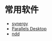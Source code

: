 # 常用软件
* [synergy](https://luoxx.top/archives/synergy-free-share)
* [Parallels Desktop](https://luoxx.top/archives/pd-18-active)
* [ndd](https://gitee.com/cxasm/notepad--/releases/tag/v1.20)